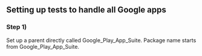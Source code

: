 
## Setting up tests to handle all Google apps

### Step 1)  
Set up a parent directly called Google_Play_App_Suite.  Package name starts from Google_Play_App_Suite. 

